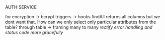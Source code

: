 AUTH SERVICE

for encryption -> bcrypt
triggers -> hooks
findAll returns all columns but we dont want that. How can we only select only particular attributes from the table?
through table -> framing many to many 
*rectify error handling and status code more gracefully*